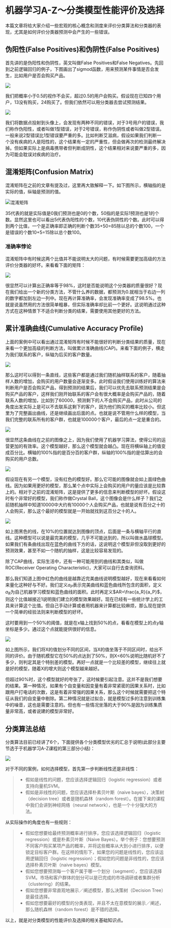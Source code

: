 # 机器学习A-Z～分类模型性能评价及选择

本篇文章将给大家介绍一些宏观的核心概念和测度来评价分类算法和分类器的表现，尤其是如何评价分类器预测中会产生的一些错误。

## 伪阳性(False Positives)和伪阴性(False Positives) 

首先讲的是伪阳性和伪阴性，英文叫做False Positives和False Negatives。先回到之前逻辑回归的例子，下图画出了sigmod函数，用来预测某件事情是否会发生，比如用户是否会购买产品。

![](https://leafw-blog-pic.oss-cn-hangzhou.aliyuncs.com/%E5%B1%8F%E5%B9%95%E5%BF%AB%E7%85%A7%202019-03-14%20%E4%B8%8A%E5%8D%8810.17.52.png)

我们把概率小于0.5的视作不会买，超过0.5的用户会购买。假设现在已知四个用户，13没有购买，24购买了。但我们依然可以用分类器去尝试预测结果。

![](https://leafw-blog-pic.oss-cn-hangzhou.aliyuncs.com/%E5%B1%8F%E5%B9%95%E5%BF%AB%E7%85%A7%202019-03-14%20%E4%B8%8A%E5%8D%8810.25.12.png)

我们将数据点投射到头像上，会发现有两种不同的错误，对于3号用户的错误，我们称作伪阳性，或者叫做1型错误，对于2号错误，称作伪阴性或者叫做2型错误。一般来说2型错误比1型错误要严重的多。比如判断艾滋病，假设如果我们判断一个没有疾病的人是阳性的，这个结果有一定的严重性，但会做再次的检测最终解决掉。但如果实际上是病毒携带者但判断成阴性，这个结果相对来说要严重的多，因为可能会耽误对疾病的治疗。

## 混淆矩阵(Confusion Matrix)

混淆矩阵在之前的文章有提及过，这里再大致解释一下。如下图所示，横轴指的是实际的值，纵轴是预测的值。

![混淆矩阵](https://leafw-blog-pic.oss-cn-hangzhou.aliyuncs.com/%E5%B1%8F%E5%B9%95%E5%BF%AB%E7%85%A7%202019-03-14%20%E4%B8%8A%E5%8D%8810.34.58.png)

35代表的就是实际值是0我们预测也是0的个数，50指的是实际1预测也是1的个数。显然这里也可以看出5代表伪阳性的个数，10代表伪阴性的个数。此时可以得到两个比值，一个是正确率即正确的判断个数35+50=85除以总的个数100，一个是错误的个数10+5=15除以总个数100。

### 准确率悖论

混淆矩阵中有时候这两个比值并不能说明太大的问题，有时候需要更加高级的方法评价分类器的好坏。来看看下面的矩阵：

![](https://leafw-blog-pic.oss-cn-hangzhou.aliyuncs.com/%E5%B1%8F%E5%B9%95%E5%BF%AB%E7%85%A7%202019-03-14%20%E4%B8%8A%E5%8D%8810.42.13.png)

很显然可以计算出正确率等于98%，这时是否能说明这个分类器的质量很好？现在我们给出一个新的分类方法，不管什么养的数据，都预测为0.就相当于右边一列的数字都加到左边一列中。现在再计算准确率，会发现准确率变成了98.5%。也就是说虽然用的方法很简单粗暴，但实际准确率却比前一个更好。这说明通过这种方式在这种情景下不适合判断分类的结果，需要使用其他更好的方法。

## 累计准确曲线(Cumulative Accuracy Profile)

上面的案例中可以看出通过混淆矩阵有时候不能很好的判断分类结果的质量，现在来看一个更加高级的判断方法，叫做累计准确曲线(CAP)。来看下面的例子，横走为我们联系的客户，纵轴为后买的客户数量。

![](https://leafw-blog-pic.oss-cn-hangzhou.aliyuncs.com/%E5%B1%8F%E5%B9%95%E5%BF%AB%E7%85%A7%202019-03-14%20%E4%B8%8A%E5%8D%8810.48.28.png)

那么这时可以得到一条直线，这些客户都是通过我们随机抽样联系的客户，随着抽样人数的增加，会购买的用户数量会逐渐变多。此时假设我们使用训练好的算法来判断用户是否会购买产品，得到预测的结果后，我们可以优先去联系预测结果是会购买产品的客户，这样我们刚开始联系的客户会有很大概率是会购买产品的，随着联系人数的增加，比如到了60000，预测剩下的人不会购买产品，此时从公司的角度出发实际上是可以不去联系这剩下的客户，因为他们购买的概率比较小。但这里为了完整画出曲线，还是继续画出后面的点。也就是说不管用什么样的模型，当我们完整的联系所有的客户群，也就是100000个客户，最后的点一定是重合的。

![](https://leafw-blog-pic.oss-cn-hangzhou.aliyuncs.com/%E5%B1%8F%E5%B9%95%E5%BF%AB%E7%85%A7%202019-03-14%20%E4%B8%8A%E5%8D%8810.54.42.png)

很显然这条曲线在之前的图像之上，因为我们使用了机器学习算法，使得公司的运营更加的有效率。这个模型越好，那么这个模型就会越凸。现在将横纵轴上的值变成百分比。横轴的100%指的是百分百的客户群，纵轴的100%指的是估算出的会购买的用户总数。

![](https://leafw-blog-pic.oss-cn-hangzhou.aliyuncs.com/%E5%B1%8F%E5%B9%95%E5%BF%AB%E7%85%A7%202019-03-14%20%E4%B8%8A%E5%8D%8811.00.49.png)

假设现在有另一个模型，没有红色的模型好。那么它可能的图像就会如上面绿色曲线。因为如果用更好的模型，那么某个点中实际上会购买的用户的量应该是比较靠上的。相对于之前的混淆矩阵，这是提供了更多的信息来判断模型的好坏。假设这时有个非常好的模型，我们称作做Crystal Ball，这个图像会是什么样子？我们之前随机抽样中知道10000中大约有10000个人会购买产品，也就是说有百分之十的人会购买，那么这个最好的模型就是一开始就找到这百分之十的人。

![](https://leafw-blog-pic.oss-cn-hangzhou.aliyuncs.com/%E5%B1%8F%E5%B9%95%E5%BF%AB%E7%85%A7%202019-03-14%20%E4%B8%8A%E5%8D%8811.03.38.png)

如上图黑色的线，在10%的位置就达到图像的顶点，后面是一条与横轴平行的直线。这种模型可以说是最完美的模型，几乎不可能达到的，所以叫做水晶球模型。如果我们有条曲线出现在蓝色的曲线下方的话，这说明这个模型非但没取到更好的预测效果，甚至不如一个随机的抽样，这是比较容易发现的。

除了CAP曲线，实际生活中，还有一种可能用到的曲线和其类似，叫做ROC(Receiver Operating Characteristic)，大家可以自行去查询资料。

那么我们知道上图中红色的曲线是越靠近完美曲线说明模型越好，现在来看看如何来量化这种好与不好。我们定义$a_P$表示完美曲线和蓝色曲线所包含的面积，定义$a_R$为自己机器学习模型和蓝色曲线的面积。此时再定义$AR=\frac{a_R}{a_P}$，则这个比值越接近1说明我们建立的模型效果越好。现在已经有一些统计学上的工具来计算这个比值。但自己手动计算或者用机器来计算都比较麻烦，那么现在提供一个简单的经验法则来判断模型的好坏。

这时要用到一个50%的阈值，就是在x轴上找到50%的点，看看在模型上的点y轴坐标是多少。通过这个点就能提供很好的信息。

![](https://leafw-blog-pic.oss-cn-hangzhou.aliyuncs.com/%E5%B1%8F%E5%B9%95%E5%BF%AB%E7%85%A7%202019-03-14%20%E4%B8%8A%E5%8D%8811.17.54.png)

如上图所示，我们将X的值划分不同的区间，当X的值坐落于不同区间时，给出不同的评价。由于随机模型它在50%的点达到了50%，则X<60%说明比随机好不了多少，则判定其是个特别差的模型。再好一点就是一个比较差的模型，继续往上就是好的模型，随着X的增大则这个模型越来越好。

但超过90%时，这个模型就好的夸张了，这时候要引起注意。这并不是我们想要的结果。第一种情况，如果有个自变量和因变量有着非常紧密的因果关系时，比如跟用户打电话的次数，这是有着非常强的因果关系，那么这个时候就需要把这个特征从我们的自变量中剔除。第二种情况就是过拟合，就是模型过多的注意到训练集中的噪音，这也是需要注意的。但也有一些情况坐落的大于90%是因为训练集质量非常高，或者说建的模型非常好。

## 分类算法总结

分类算法目前已经讲了6个，下面提供各个分类模型优劣的汇总于说明(此部分主要节选于于机器学习A-Z课程的第三部分小结)：

![](https://leafw-blog-pic.oss-cn-hangzhou.aliyuncs.com/2018-02-08_23-01-04-8bec66817894824d5fc8ea2951562eda.jpg)

对于不同的案例，如何选择模型，首先第一步判断线性还是非线性：

> - 假如是线性的问题，您应该选择逻辑回归（logistic regression）或者支持向量机SVM。
> - 假如是非线性的问题，您应该选择朴素贝叶斯（naive bayes），决策树（decision tree）或者是随机森林（random forest）。在接下来的课程中我们会讲到神经网络（neural network），也是一个十分强大的方法。

从实际操作的角度也有一些规则：

> - 假如您想要给最终预测概率进行排序，您应该选择逻辑回归（logistic regression）或是朴素贝叶斯（Naive Bayes）。举个例子：您想要预测不同客户购买某项产品的概率，并将这些概率从大到小进行排序，以便锁定目标客户群。在这样的情形下，如果您的问题是线性的，您应该运用逻辑回归（logistic regression）；假如您的问题是非线性的，您应该选择朴素贝叶斯（naive bayes）模型。
> - 假如您想要预测每一个客户属于哪一个划分（segment），您应该选择SVM。市场和客户群体的划分可以是已完成的市场调研或者集群分析（clustering）的结果。
> - 假如您想要非常直观地展示／阐述模型，那么决策树（Decision Tree）是最佳选择。
> - 假如您想要最好的模型的分类表现，并且不太在意模型的展示／阐述，那么随机森林（random forest）是不错的选择。

以上，就是对分类模型的性能评价及选择的相关基础知识点。
